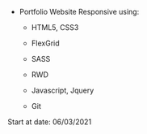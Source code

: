 + Portfolio Website Responsive using:
    - HTML5, CSS3

    - FlexGrid
    - SASS
    - RWD 
    
    - Javascript, Jquery
    - Git 












Start at date: 06/03/2021   